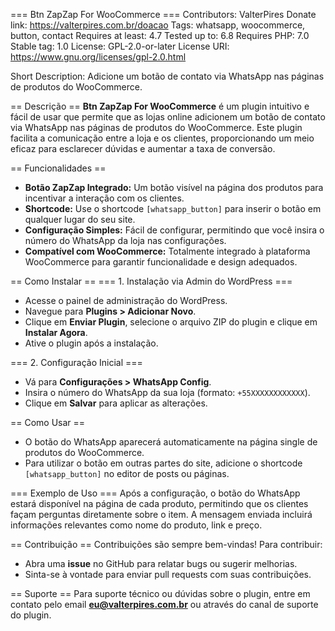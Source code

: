 === Btn ZapZap For WooCommerce ===
Contributors: ValterPires
Donate link: https://valterpires.com.br/doacao
Tags: whatsapp, woocommerce, button, contact
Requires at least: 4.7
Tested up to: 6.8
Requires PHP: 7.0
Stable tag: 1.0
License: GPL-2.0-or-later
License URI: https://www.gnu.org/licenses/gpl-2.0.html

Short Description: Adicione um botão de contato via WhatsApp nas páginas de produtos do WooCommerce.

== Descrição ==
**Btn ZapZap For WooCommerce** é um plugin intuitivo e fácil de usar que permite que as lojas online adicionem um botão de contato via WhatsApp nas páginas de produtos do WooCommerce. Este plugin facilita a comunicação entre a loja e os clientes, proporcionando um meio eficaz para esclarecer dúvidas e aumentar a taxa de conversão.

== Funcionalidades ==

- **Botão ZapZap Integrado:** Um botão visível na página dos produtos para incentivar a interação com os clientes.
- **Shortcode:** Use o shortcode `[whatsapp_button]` para inserir o botão em qualquer lugar do seu site.
- **Configuração Simples:** Fácil de configurar, permitindo que você insira o número do WhatsApp da loja nas configurações.
- **Compatível com WooCommerce:** Totalmente integrado à plataforma WooCommerce para garantir funcionalidade e design adequados.

== Como Instalar ==
=== 1. Instalação via Admin do WordPress ===

- Acesse o painel de administração do WordPress.
- Navegue para **Plugins > Adicionar Novo**.
- Clique em **Enviar Plugin**, selecione o arquivo ZIP do plugin e clique em **Instalar Agora**.
- Ative o plugin após a instalação.

=== 2. Configuração Inicial ===

- Vá para **Configurações > WhatsApp Config**.
- Insira o número do WhatsApp da sua loja (formato: `+55XXXXXXXXXXXX`).
- Clique em **Salvar** para aplicar as alterações.

== Como Usar ==

- O botão do WhatsApp aparecerá automaticamente na página single de produtos do WooCommerce.
- Para utilizar o botão em outras partes do site, adicione o shortcode `[whatsapp_button]` no editor de posts ou páginas.

=== Exemplo de Uso ===
Após a configuração, o botão do WhatsApp estará disponível na página de cada produto, permitindo que os clientes façam perguntas diretamente sobre o item. A mensagem enviada incluirá informações relevantes como nome do produto, link e preço.

== Contribuição ==
Contribuições são sempre bem-vindas! Para contribuir:

- Abra uma **issue** no GitHub para relatar bugs ou sugerir melhorias.
- Sinta-se à vontade para enviar pull requests com suas contribuições.

== Suporte ==
Para suporte técnico ou dúvidas sobre o plugin, entre em contato pelo email **eu@valterpires.com.br** ou através do canal de suporte do plugin.

